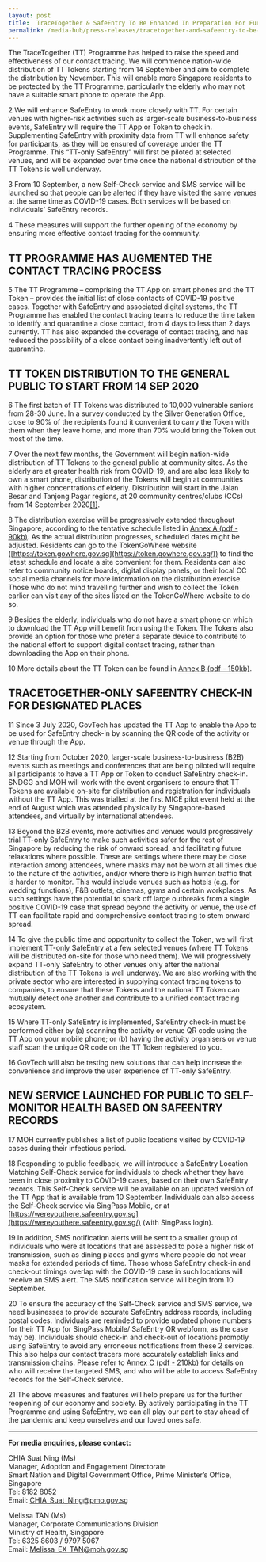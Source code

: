 ```yaml
---
layout: post
title:  TraceTogether & SafeEntry To Be Enhanced In Preparation For Further Opening Of The Economy
permalink: /media-hub/press-releases/tracetogether-and-safeentry-to-be-enhanced
---
```


The TraceTogether (TT) Programme has helped to raise the speed and effectiveness of our contact tracing. We will commence nation-wide distribution of TT Tokens starting from 14 September and aim to complete the distribution by November. This will enable more Singapore residents to be protected by the TT Programme, particularly the elderly who may not have a suitable smart phone to operate the App.

2 We will enhance SafeEntry to work more closely with TT. For certain venues with higher-risk activities such as larger-scale business-to-business events, SafeEntry will require the TT App or Token to check in. Supplementing SafeEntry with proximity data from TT will enhance safety for participants, as they will be ensured of coverage under the TT Programme. This “TT-only SafeEntry” will first be piloted at selected venues, and will be expanded over time once the national distribution of the TT Tokens is well underway.

3 From 10 September, a new  Self-Check service and SMS service will be launched so that people can be alerted if they have visited the same venues at the same time as COVID-19 cases. Both services will be based on individuals’ SafeEntry records.

4 These measures will support the further opening of the economy by ensuring more effective contact tracing for the community.

## TT PROGRAMME HAS AUGMENTED THE CONTACT TRACING PROCESS

5 The TT Programme – comprising the TT App on smart phones and the TT Token – provides the initial list of close contacts of COVID-19 positive cases. Together with SafeEntry and associated digital systems, the TT Programme has enabled the contact tracing teams to reduce the time taken to identify and quarantine a close contact, from 4 days to less than 2 days currently. TT has also expanded the coverage of contact tracing, and has reduced the possibility of a close contact being inadvertently left out of quarantine.

## TT TOKEN DISTRIBUTION TO THE GENERAL PUBLIC TO START FROM 14 SEP 2020

6  The first batch of TT Tokens was distributed to 10,000 vulnerable seniors from 28-30 June. In a survey conducted by the Silver Generation Office, close to 90% of the recipients found it convenient to carry the Token with them when they leave home, and more than 70% would bring the Token out most of the time.

7  Over the next few months, the Government will begin nation-wide distribution of TT Tokens to the general public at community sites. As the elderly are at greater health risk from COVID-19, and are also less likely to own a smart phone, distribution of the Tokens will begin at communities with higher concentrations of elderly. Distribution will start in the Jalan Besar and Tanjong Pagar regions, at 20 community centres/clubs (CCs) from 14 September 2020[[1]](file:///C:/Users/Goh%20Yu%20Chong/Downloads/Media%20Release%20-%20TraceTogether%20&amp;%20SafeEntry%20to%20be%20Enhanced%20in%20Preparation%20for%20Further%20Opening%20of%20the%20Economy_9%20September.docx#_ftn1).

8 The distribution exercise will be progressively extended throughout Singapore, according to the tentative schedule listed in  [Annex A (pdf - 90kb)](/files/press-releases/2020/annex-a-090920.pdf).  As the actual distribution progresses, scheduled dates might be adjusted. Residents can go to the TokenGoWhere website ([https://token.gowhere.gov.sg](https://token.gowhere.gov.sg/)) to find the latest schedule and locate a site convenient for them. Residents can also refer to community notice boards, digital display panels, or their local CC social media channels for more information on the distribution exercise.  Those who do not mind travelling further and wish to collect the Token earlier can visit any of the sites listed on the TokenGoWhere website to do so.

9  Besides the elderly, individuals who do not have a smart phone on which to download the TT App will benefit from using the Token. The Tokens also provide an option for those who prefer a separate device to contribute to the national effort to support digital contact tracing, rather than downloading the App on their phone.

10  More details about the TT Token can be found in [Annex B (pdf - 150kb)](/files/press-releases/2020/annex-b-090920.pdf).

## TRACETOGETHER-ONLY SAFEENTRY CHECK-IN FOR DESIGNATED PLACES

11  Since 3 July 2020, GovTech has updated the TT App to enable the App to be used for SafeEntry check-in by scanning the QR code of the activity or venue through the App.

12  Starting from October 2020, larger-scale business-to-business (B2B) events such as meetings and conferences that are being piloted will require all participants to have a TT App or Token to conduct SafeEntry check-in. SNDGG and MOH will work with the event organisers to ensure that TT Tokens are available on-site for distribution and registration for individuals without the TT App. This was trialled at the first MICE pilot event held at the end of August which was attended physically by Singapore-based attendees, and virtually by international attendees.

13 Beyond the B2B events, more activities and venues would progressively trial TT-only SafeEntry to make such activities safer for the rest of Singapore by reducing the risk of onward spread, and facilitating future relaxations where possible. These are settings where there may be close interaction among attendees, where masks may not be worn at all times due to the nature of the activities, and/or where there is high human traffic that is harder to monitor. This would include venues such as hotels (e.g. for wedding functions), F&B outlets, cinemas, gyms and certain workplaces. As such settings have the potential to spark off large outbreaks from a single positive COVID-19 case that spread beyond the activity or venue, the use of TT can facilitate rapid and comprehensive contact tracing to stem onward spread.

14  To give the public time and opportunity to collect the Token, we will first implement TT-only SafeEntry at a few selected venues (where TT Tokens will be distributed on-site for those who need them). We will progressively expand TT-only SafeEntry to other venues only after the national distribution of the TT Tokens is well underway. We are also working with the private sector who are interested in supplying contact tracing tokens to companies, to ensure that these Tokens and the national TT Token can mutually detect one another and contribute to a unified contact tracing ecosystem.

15  Where TT-only SafeEntry is implemented, SafeEntry check-in must be performed either by (a) scanning the activity or venue QR code using the TT App on your mobile phone; or (b) having the activity organisers or venue staff scan the unique QR code on the TT Token registered to you.

16  GovTech will also be testing new solutions that can help increase the convenience and improve the user experience of TT-only SafeEntry.

## NEW SERVICE LAUNCHED FOR PUBLIC TO SELF-MONITOR HEALTH BASED ON SAFEENTRY RECORDS

17 MOH currently publishes a list of public locations visited by COVID-19 cases during their infectious period.

18 Responding to public feedback, we will introduce a SafeEntry Location Matching Self-Check service for individuals to check whether they have been in close proximity to COVID-19 cases, based on their own SafeEntry records. This Self-Check service will be available on an updated version of the TT App that is available from 10 September. Individuals can also access the Self-Check service via SingPass Mobile, or at [https://wereyouthere.safeentry.gov.sg](https://wereyouthere.safeentry.gov.sg/) (with SingPass login).

19  In addition, SMS notification alerts will be sent to a smaller group of individuals who were at locations that are assessed to pose a higher risk of transmission, such as dining places and gyms where people do not wear masks for extended periods of time. Those whose SafeEntry check-in and check-out timings overlap with the COVID-19 case in such locations will receive an SMS alert. The SMS notification service will begin from 10 September.

20  To ensure the accuracy of the Self-Check service and SMS service, we need businesses to provide accurate SafeEntry address records, including postal codes. Individuals are reminded to provide updated phone numbers for their TT App (or SingPass Mobile/ SafeEntry QR webform, as the case may be). Individuals should check-in and check-out of locations promptly using SafeEntry to avoid any erroneous notifications from these 2 services. This also helps our contact tracers more accurately establish links and transmission chains. Please refer to [Annex C (pdf - 210kb)](/files/press-releases/2020/annex-c-090920.pdf) for details on who will receive the targeted SMS, and who will be able to access SafeEntry records for the Self-Check service.

21  The above measures and features will help prepare us for the further reopening of our economy and society. By actively participating in the TT Programme and using SafeEntry, we can all play our part to stay ahead of the pandemic and keep ourselves and our loved ones safe.

---

**For media enquiries, please contact:**  

CHIA Suat Ning (Ms)  
Manager, Adoption and Engagement Directorate  
Smart Nation and Digital Government Office, Prime Minister’s Office, Singapore  
Tel: 8182 8052  
Email: [CHIA_Suat_Ning@pmo.gov.sg](mailto:CHIA_Suat_Ning@pmo.gov.sg)

Melissa TAN (Ms)  
Manager, Corporate Communications Division  
Ministry of Health, Singapore  
Tel: 6325 8603 / 9797 5067  
Email: [Melissa_EX_TAN@moh.gov.sg](mailto:Melissa_EX_TAN@moh.gov.sg)
